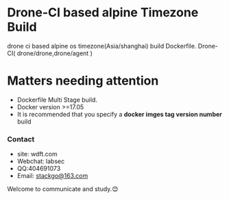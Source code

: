 # Drone-CI based alpine Timezone Build
drone ci based alpine os timezone(Asia/shanghai) build Dockerfile. Drone-CI( drone/drone,drone/agent )

# Matters needing attention

* Dockerfile Multi Stage build.
* Docker version >=17.05
* It is recommended that you specify a **docker imges tag version number** build

### Contact
* site: wdft.com
* Webchat: labsec
* QQ:404691073
* Email: stackgo@163.com

Welcome to communicate and study.😊
